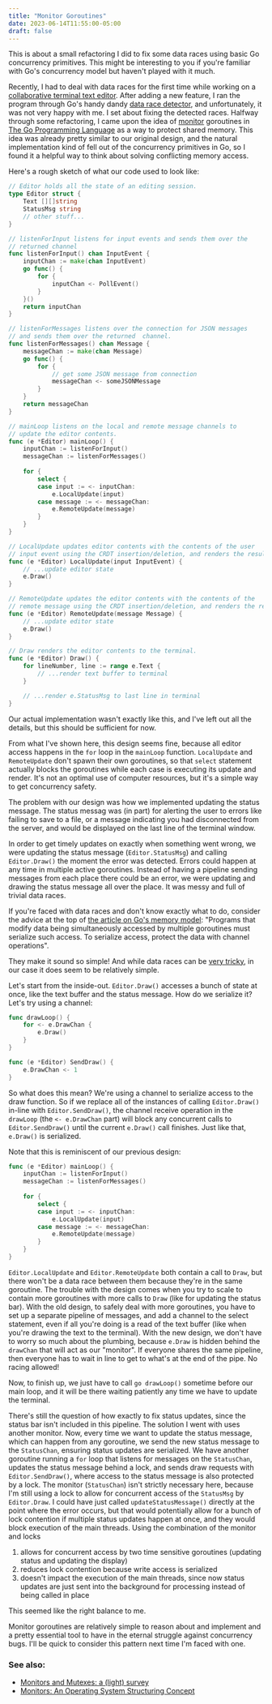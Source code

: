 ```yaml
---
title: "Monitor Goroutines"
date: 2023-06-14T11:55:00-05:00
draft: false
---
```

This is about a small refactoring I did to fix some data races using basic Go concurrency primitives. This might be interesting to you if you're familiar with Go's concurrency model but haven't played with it much.

Recently, I had to deal with data races for the first time while working on a [collaborative terminal text editor](https://github.com/burntcarrot/pairpad). After adding a new feature, I ran the program through Go's handy dandy [data race detector](https://go.dev/doc/articles/race_detector), and unfortunately, it was not very happy with me. I set about fixing the detected races. Halfway through some refactoring, I came upon the idea of [monitor](https://en.wikipedia.org/wiki/Monitor_(synchronization)) goroutines in [The Go Programming Language](https://gopl.io) as a way to protect shared memory. This idea was already pretty similar to our original design, and the natural implementation kind of fell out of the concurrency primitives in Go, so I found it a helpful way to think about solving conflicting memory access.

Here's a rough sketch of what our code used to look like:
```go
// Editor holds all the state of an editing session.
type Editor struct {
	Text [][]string
	StatusMsg string
	// other stuff...
}

// listenForInput listens for input events and sends them over the
// returned channel
func listenForInput() chan InputEvent {
	inputChan := make(chan InputEvent)
	go func() {
		for {
			inputChan <- PollEvent()
		}
	}()
	return inputChan
}

// listenForMessages listens over the connection for JSON messages
// and sends them over the returned  channel.
func listenForMessages() chan Message {
	messageChan := make(chan Message)
	go func() {
		for {
			// get some JSON message from connection
			messageChan <- someJSONMessage
		}
	}
	return messageChan
}

// mainLoop listens on the local and remote message channels to
// update the editor contents.
func (e *Editor) mainLoop() {
	inputChan := listenForInput()
	messageChan := listenForMessages()
	
	for {
		select {
		case input := <- inputChan:
			e.LocalUpdate(input)
		case message := <- messageChan:
			e.RemoteUpdate(message)	
		}
	}
}

// LocalUpdate updates editor contents with the contents of the user
// input event using the CRDT insertion/deletion, and renders the result.
func (e *Editor) LocalUpdate(input InputEvent) {
	// ...update editor state
	e.Draw()
}

// RemoteUpdate updates the editor contents with the contents of the
// remote message using the CRDT insertion/deletion, and renders the result.
func (e *Editor) RemoteUpdate(message Message) {
	// ...update editor state
	e.Draw()
}

// Draw renders the editor contents to the terminal.
func (e *Editor) Draw() {
	for lineNumber, line := range e.Text {
		// ...render text buffer to terminal
	}

	// ...render e.StatusMsg to last line in terminal
}
```

Our actual implementation wasn't exactly like this, and I've left out all the details, but this should be sufficient for now. 

From what I've shown here, this design seems fine, because all editor access happens in the `for` loop in the `mainLoop` function. `LocalUpdate` and `RemoteUpdate` don't spawn their own goroutines, so that `select` statement actually blocks the goroutines while each case is executing its update and render. It's not an optimal use of computer resources, but it's a simple way to get concurrency safety.

The problem with our design was how we implemented updating the status message. The status messag was (in part) for alerting the user to errors like failing to save to a file, or a message indicating you had disconnected from the server, and would be displayed on the last line of the terminal window.

In order to get timely updates on exactly when something went wrong, we were updating the status message (`Editor.StatusMsg`)  and calling `Editor.Draw()` the moment the error was detected. Errors could happen at any time in multiple active goroutines. Instead of having a pipeline sending messages from each place there could be an error, we were updating and drawing the status message all over the place. It was messy and full of trivial data races.

If you're faced with data races and don't know exactly what to do, consider the advice at the top of [the article on Go's memory model](https://go.dev/ref/mem): "Programs that modify data being simultaneously accessed by multiple goroutines must serialize such access. To serialize access, protect the data with channel operations".

They make it sound so simple! And while data races can be [very tricky]([uber](https://www.uber.com/en-MX/blog/data-race-patterns-in-go/)), in our case it does seem to be relatively simple.

Let's start from the inside-out. `Editor.Draw()` accesses a bunch of state at once, like the text buffer and the status message. How do we serialize it? Let's try using a channel:

```go
func drawLoop() {
	for <- e.DrawChan {
		e.Draw()
	}
}

func (e *Editor) SendDraw() {
	e.DrawChan <- 1
}
```

So what does this mean? We're using a channel to serialize access to the draw function. So if we replace all of the instances of calling `Editor.Draw()` in-line with `Editor.SendDraw()`, the channel receive operation in the `drawLoop` (the `<- e.DrawChan` part) will block any concurrent calls to `Editor.SendDraw()` until the current `e.Draw()` call finishes. Just like that, `e.Draw()` is serialized.

Note that this is reminiscent of our previous design: 

```go
func (e *Editor) mainLoop() {
	inputChan := listenForInput()
	messageChan := listenForMessages()
	
	for {
		select {
		case input := <- inputChan:
			e.LocalUpdate(input)
		case message := <- messageChan:
			e.RemoteUpdate(message)	
		}
	}
}
```

`Editor.LocalUpdate` and `Editor.RemoteUpdate` both contain a call to `Draw`, but there won't be a data race between them because they're in the same goroutine. The trouble with the design comes when you try to scale to contain more goroutines with more calls to `Draw` (like for updating the status bar). With the old design, to safely deal with more goroutines, you have to set up a separate pipeline of messages, and add a channel to the select statement, even if all you're doing is a read of the text buffer (like when you're drawing the text to the terminal). With the new design, we don't have to worry so much about the plumbing, because `e.Draw` is hidden behind the `drawChan` that will act as our "monitor". If everyone shares the same pipeline, then everyone has to wait in line to get to what's at the end of the pipe. No racing allowed!

Now, to finish up, we just have to call `go drawLoop()` sometime before our main loop, and it will be there waiting patiently any time we have to update the terminal.

There's still the question of how exactly to fix status updates, since the status bar isn't included in this pipeline. The solution I went with uses another monitor. Now, every time we want to update the status message, which can happen from any goroutine, we send the new status message to the `StatusChan`, ensuring status updates are serialized. We have another goroutine running a `for` loop that listens for messages on the `StatusChan`, updates the status message behind a lock, and sends draw requests with `Editor.SendDraw()`, where access to the status message is also protected by a lock. The monitor (`StatusChan`) isn't strictly necessary here, because I'm still using a lock to allow for concurrent access of the `StatusMsg` by `Editor.Draw`. I could have just called `updateStatusMessage()` directly at the point where the error occurs, but that would potentially allow for a bunch of lock contention if multiple status updates happen at once, and they would block execution of the main threads. Using the combination of the monitor and locks
1. allows for concurrent access by two time sensitive goroutines (updating status and updating the display)
2. reduces lock contention because write access is serialized
3. doesn't impact the execution of the main threads, since now status updates are just sent into the background for processing instead of being called in place

This seemed like the right balance to me.

Monitor goroutines are relatively simple to reason about and implement and a pretty essential tool to have in the eternal struggle against concurrency bugs. I'll be quick to consider this pattern next time I'm faced with one.

### See also:
- [Monitors and Mutexes: a (light) survey](https://medium.com/dm03514-tech-blog/golang-monitors-and-mutexes-a-light-survey-84f04f9b7c09)
- [Monitors: An Operating System Structuring Concept](https://dl.acm.org/doi/pdf/10.1145/355620.361161)

